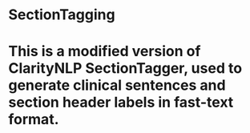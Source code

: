 # SectionTagging
# This is a modified version of ClarityNLP SectionTagger, used to generate clinical sentences and section header labels in fast-text format.
